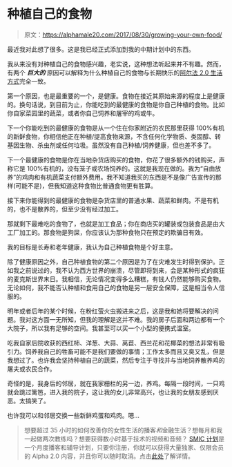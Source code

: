 # 种植自己的食物

> 原文：<https://alphamale20.com/2017/08/30/growing-your-own-food/>

最近我对此想了很多。这是我已经正式添加到我的中期计划中的东西。

我从来没有对种植自己的食物感兴趣，老实说，这种想法听起来并不有趣。然而，有两个 ***巨大的*** 原因可以解释为什么种植自己的食物与长期快乐的[阿尔法 2.0 生活方式](http://www.alphamalebook.com)完全一致。

第一个原因，也是最重要的一个，是健康。食物在接近其原始来源的程度上是健康的。换句话说，到目前为止，你能吃到的最健康的食物是你自己种植的食物。比如你自家菜园里的蔬菜，或者你自己饲养和屠宰的鸡或牛。

下一个你能吃到的最健康的食物是从一个住在你家附近的农民那里获得 100%有机的新鲜食物，你相信他正在种植/提高食物来源，不含任何化学物质、类固醇、转基因生物、杀虫剂或任何垃圾。虽然没有自己种植/饲养健康，但也差不多了。

下一个最健康的食物是你在当地杂货店购买的食物，你花了很多额外的钱购买，声称它是 100%有机的，没有笼子或农场饲养的。这就是我现在做的。我为“自由放养”的鸡肉和有机蔬菜支付额外费用。我不知道我买的东西是不是像广告宣传的那样(可能不是)，但我知道这种食物比普通食物更有胜算。

接下来你能得到的最健康的食物是杂货店里的普通水果、蔬菜和鲜肉。不是有机的，也不是散养的，但至少没有经过加工。

那就剩下最难吃的食物了，也就是加工食品；你在商店买的罐装或包装食品是由大工厂加工的。那食物是狗屎，你应该认为那种食物只在预定的欺骗日有效。

我的目标是长寿和老年健康，我认为自己种植食物是个好主意。

除了健康原因之外，自己种植食物的第二个原因是为了在灾难发生时得到保护。正如我之前说过的，我不认为西方世界的崩溃，尽管即将到来，会是某种形式的疯狂的麦克斯世界末日。我相信，无论情况变得多么糟糕，有钱人仍然能够购买食物。无论如何，我不能否认种植和食用自己的食物是另一层安全保障，这是相当令人信服的。

明年或者后年的某个时候，在粉红萤火虫搬进来之后，这是我和她将要解决的问题。我对这方面一无所知，但我的理解是这并不难。我的房子后面和两边都有一个大院子，所以我有足够的空间。我甚至可以买一个小型的便携式温室。

吃我自家后院收获的西红柿、洋葱、大蒜、莴苣、西兰花和花椰菜的想法非常有吸引力。饲养我自己的牲畜可能不是我们要做的事情；工作太多而且又臭又乱，但是我想过了。也许我会坚持种植自己的蔬菜，然后专注于寻找并与当地饲养散养鸡的屠夫或农民合作。

奇怪的是，我身后的邻居，就在我家栅栏的另一边，养鸡。每隔一段时间，一只鸡就会跳过篱笆，进入我的院子，这让我的女儿非常高兴，也让我的女朋友感到厌恶。太搞笑了。

也许我可以和邻居交换一些新鲜鸡蛋和鸡肉。嗯…

> 想要超过 35 小时的如何改善你的女性生活的播客*和*金融生活？想每月和我一起做两次教练吗？想要获得数小时基于技术的视频和音频？ [SMIC 计划](https://alphamale20.kartra.com/page/vIL17)是一个月度播客和辅导计划，只要你注册，你就可以获得大量独家、仅限会员的 Alpha 2.0 内容，并且你可以随时取消。点击[此处](https://alphamale20.kartra.com/page/vIL17)了解详情。
> 
> 